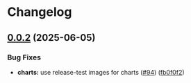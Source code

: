 # Changelog

## [0.0.2](https://github.com/astriaorg/astria-release-test/compare/account-monitor-v0.0.1...account-monitor-v0.0.2) (2025-06-05)


### Bug Fixes

* **charts:** use release-test images for charts ([#94](https://github.com/astriaorg/astria-release-test/issues/94)) ([fb0f0f2](https://github.com/astriaorg/astria-release-test/commit/fb0f0f279282a7b5049e2a161f3a299782aa8e2f))
